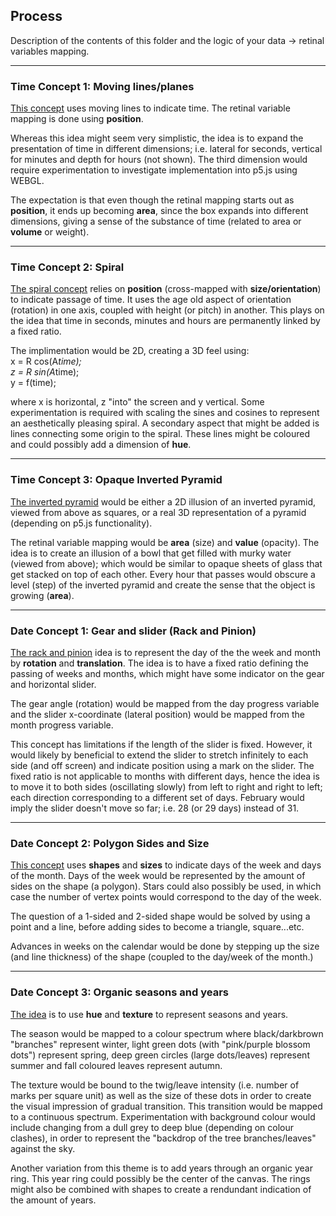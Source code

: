 ## Process

Description of the contents of this folder and the logic of your data → retinal variables mapping.

-----------------------

### Time Concept 1: Moving lines/planes

[This concept](Antonie_TimesConcept1.pdf) uses moving lines to indicate time. The retinal variable mapping
is done using **position**. 

Whereas this idea might seem very simplistic, the idea is to expand the presentation 
of time in different dimensions; i.e. lateral for seconds, vertical for minutes
and depth for hours (not shown). The third dimension would require 
experimentation to investigate implementation into p5.js using WEBGL.

The expectation is that even though the retinal mapping starts out as **position**,
it ends up becoming **area**, since the box expands into different dimensions, 
giving a sense of the substance of time (related to area or **volume** or weight).

-----------------------

### Time Concept 2: Spiral

[The spiral concept](Antonie_TimesConcept2.pdf) relies on **position** (cross-mapped with **size/orientation**)
to indicate passage of time. It uses the age old aspect of orientation 
(rotation) in one axis, coupled with height (or pitch) in another.
This plays on the idea that time in seconds, 
minutes and hours are permanently linked by a fixed ratio.

The implimentation would be 2D, creating a 3D feel using:\
x = R cos(A*time);\
z = R sin(A*time);\
y = f(time);

where x is horizontal, z "into" the screen and y vertical.
Some experimentation is required with scaling the sines and cosines to represent 
an aesthetically pleasing spiral.
A secondary aspect that might be added is lines connecting some origin to the 
spiral. These lines might be coloured and could possibly add a dimension of **hue**.

-----------------------

### Time Concept 3: Opaque Inverted Pyramid

[The inverted pyramid](Antonie_TimesConcept3.pdf) would be either a 2D illusion of an inverted pyramid, 
viewed from above as squares, or a real 
3D representation of a pyramid (depending on p5.js functionality).

The retinal variable mapping would be **area** (size) and **value** (opacity).
The idea is to create an illusion of a bowl that get filled with murky 
water (viewed from above); which would be similar to opaque sheets of glass 
that get stacked on top of each other.
Every hour that passes would obscure a level (step) of the inverted pyramid and 
create the sense that the object is growing (**area**).

-----------------------

### Date Concept 1: Gear and slider (Rack and Pinion)

[The rack and pinion](Antonie_DatesConcept_1.pdf) idea is to represent the day of the the week and month
by **rotation** and **translation**. The idea is to have a fixed ratio defining the passing
of weeks and months, which might have some indicator on the gear and horizontal slider.

The gear angle (rotation) would be mapped from the day progress variable and the slider
x-coordinate (lateral position) would be mapped from the month progress variable.

This concept has limitations if the length of the slider is fixed. 
However, it would likely by beneficial to extend the 
slider to stretch infinitely to each side (and off screen) and indicate position
using a mark on the slider. The fixed
ratio is not applicable to months with different days, hence the idea
is to move it to both sides (oscillating slowly) from left to right and right 
to left; each direction corresponding to a different set of days. February
would imply the slider doesn't move so far; i.e. 28 (or 29 days) instead of 31.

-----------------------

### Date Concept 2: Polygon Sides and Size

[This concept](Antonie_DatesConcept_2.pdf) uses **shapes** and **sizes** to indicate days of the week and days
of the month. Days of the week would be represented by the amount of sides on the 
shape (a polygon). Stars could also possibly be used, in which case the number
of vertex points would correspond to the day of the week.

The question of a 1-sided and 2-sided shape would be solved by using a point and 
a line, before adding sides to become a triangle, square...etc.

Advances in weeks on the calendar would be done by stepping up the size (and line thickness)
of the shape (coupled to the day/week of the month.)

-----------------------

### Date Concept 3: Organic seasons and years

[The idea](Antonie_DatesConcept_3.pdf) is to use **hue** and **texture** to represent seasons and years.

The season would be mapped to a colour spectrum where black/darkbrown "branches" 
represent winter, light green dots (with "pink/purple blossom dots") represent
spring, deep green circles (large dots/leaves) represent summer and 
fall coloured leaves represent autumn. 

The texture would be bound to the twig/leave
intensity (i.e. number of marks per square unit) as well as the size of these dots
in order to create the visual impression of gradual transition.
This transition would be mapped to a continuous spectrum.
Experimentation with background colour would include changing from a dull grey
to deep blue (depending on colour clashes), in order to represent the "backdrop 
of the tree branches/leaves" against the sky.

Another variation from this theme is to add years through an organic year ring.
This year ring could possibly be the center of the canvas. The rings might also 
be combined with shapes to create a rendundant indication of the amount of years.